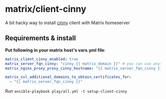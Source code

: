 # matrix/client-cinny

A bit hacky way to install [cinny](https://github.com/ajbura/cinny) client with Matrix homeserver

## Requirements & install

**Put following in your matrix host's vars.yml file**:

```yml
matrix_client_cinny_enabled: true
matrix_server_fqn_cinny: "cinny.{{ matrix_domain }}" # you can use anything you want here, it's just default value
matrix_nginx_proxy_proxy_cinny_hostname: "{{ matrix_server_fqn_cinny }}" # yep, duplicate, but it's required

matrix_ssl_additional_domains_to_obtain_certificates_for:
  - "{{ matrix_server_fqn_cinny }}"
```

Run `ansible-playbook play/all.yml -t setup-client-cinny`
